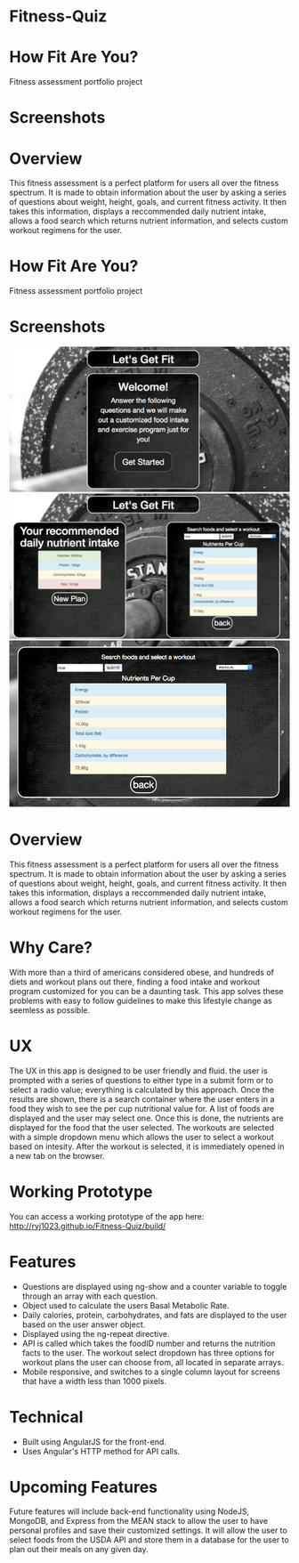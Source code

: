 # Fitness-Quiz

<h1>How Fit Are You?</h1>

Fitness assessment portfolio project

<h1>Screenshots</h1>



<h1>Overview</h1>

This fitness assessment is a perfect platform for users all over the fitness spectrum. It is made to obtain information about the user by asking a series of questions about weight, height, goals, and current fitness activity. It then takes this information, displays a reccommended daily nutrient intake, allows a food search which returns nutrient information, and selects custom workout regimens for the user. 

<h1>How Fit Are You?</h1>

Fitness assessment portfolio project

<h1>Screenshots</h1>

![Screenshot](https://github.com/ryj1023/Fitness-Quiz/blob/master/Screenshot1.png)
![Screenshot](https://github.com/ryj1023/Fitness-Quiz/blob/master/Screenshot2.png)
![Screenshot](https://github.com/ryj1023/Fitness-Quiz/blob/master/Screenshot3.png)



<h1>Overview</h1>

This fitness assessment is a perfect platform for users all over the fitness spectrum. It is made to obtain information about the user by asking a series of questions about weight, height, goals, and current fitness activity. It then takes this information, displays a reccommended daily nutrient intake, allows a food search which returns nutrient information, and selects custom workout regimens for the user. 

<h1>Why Care?</h1>

With more than a third of americans considered obese, and hundreds of diets and workout plans out there, finding a food intake and workout program customized for you can be a daunting task. This app solves these problems with easy to follow guidelines to make this lifestyle change as seemless as possible.

<h1>UX</h1>

The UX in this app is designed to be user friendly and fluid. the user is prompted with a series of questions to either type in a submit form or to select a radio value; everything is calculated by this approach. Once the results are shown, there is a search container where the user enters in a food they wish to see the per cup nutritional value for. A list of foods are displayed and the user may select one. Once this is done, the nutrients are displayed for the food that the user selected. The workouts are selected with a simple dropdown menu which allows the user to select a workout based on intesity. After the workout is selected, it is immediately opened in a new tab on the browser.

<h1>Working Prototype</h1>

You can access a working prototype of the app here: http://ryj1023.github.io/Fitness-Quiz/build/

<h1>Features</h1>

* Questions are displayed using ng-show and a counter variable to toggle through an array with each question. 
* Object used to calculate the users Basal Metabolic Rate. 
* Daily calories, protein, carbohydrates, and fats are displayed to the user based on the user answer object. 
* Displayed using the ng-repeat directive. 
* API is called which takes the foodID number and returns the nutrition facts to the user. The workout select dropdown has three options for workout plans the user can choose from, all located in separate arrays.
* Mobile responsive, and switches to a single column layout for screens that have a width less than 1000 pixels.

<h1>Technical</h1>

* Built using AngularJS for the front-end.
* Uses Angular's HTTP method for API calls.

<h1>Upcoming Features</h1>

Future features will include back-end functionality using NodeJS, MongoDB, and Express from the MEAN stack to allow the user to have personal profiles and save their customized settings. It will allow the user to select foods from the USDA API and store them in a database for the user to plan out their meals on any given day.
